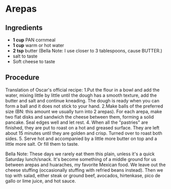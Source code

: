 # Arepas

## Ingredients

- **1 cup** PAN cornmeal
- **1 cup** warm or hot water
- **2 tsp** butter (Bella Note: I use closer to 3 tablespoons, cause BUTTER.)
- salt to taste
- Soft cheese to taste

## Procedure

Translation of Oscar's official recipe:
1.Put the flour in a bowl and add the water, mixing little by little until the dough has a smooth texture, add the butter and salt and continue kneading. The dough is ready when you can form a ball and it does not stick to your hand.
2.Make balls of the preferred size (BN: this amount we usually turn into 2 arepas). For each arepa, make two flat disks and sandwich the cheese between them, forming a solid pancake. Seal edges well and let rest.
4. When all the "pastries" are finished, they are put to roast on a hot and greased surface. They are left about 15 minutes until they are golden and crisp. Turned over to roast both sides.
5. Serve hot and accompanied by a little more butter on top and a little more salt. Or fill them to taste.

Bella Note: These days we rarely eat them this plain, unless it's a quick Saturday lunch/snack. It's become something of a middle ground for us between arepas and huaraches, my favorite Mexican food. We leave out the cheese stuffing (occasionally stuffing with refried beans instead). Then we top with salad, either steak or ground beef, avocados, hirtenkase, pico de gallo or lime juice, and hot sauce. 
